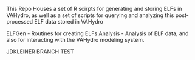 This Repo Houses a set of R scirpts for generating and storing ELFs in VAHydro, as well as a set of scripts for querying and analyzing this post-processed ELF data stored in VAHydro

ELFGen - Routines for creating ELFs
Analysis - Analysis of ELF data, and also for interacting with the VAHydro modeling system.

JDKLEINER BRANCH TEST

